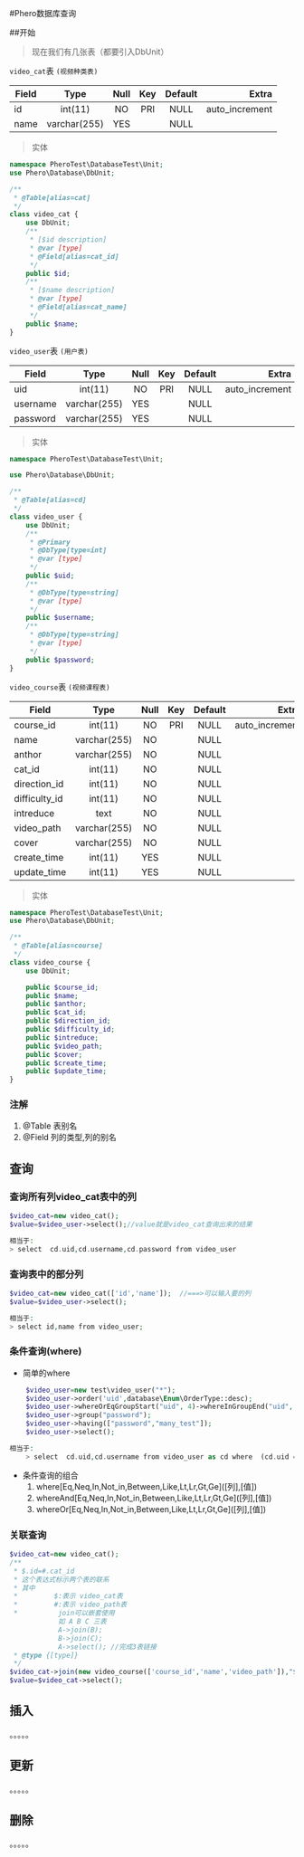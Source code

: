 #Phero数据库查询

##开始
>现在我们有几张表（都要引入DbUnit）

`video_cat`表  `(视频种类表)`


| Field  | Type              | Null   | Key   | Default  | Extra             |
|------- |:--------------:|:------:|:-----:|:---------:|----------------:|
| id       | int(11)            | NO    | PRI  | NULL     | auto_increment|
| name   | varchar(255) | YES   |         | NULL     |                       |


> 实体

```php
namespace PheroTest\DatabaseTest\Unit;
use Phero\Database\DbUnit;

/**
 * @Table[alias=cat]
 */
class video_cat {
	use DbUnit;
	/**
	 * [$id description]
	 * @var [type]
	 * @Field[alias=cat_id]
	 */
	public $id;
	/**
	 * [$name description]
	 * @var [type]
	 * @Field[alias=cat_name]
	 */
	public $name;
}
```


`video_user`表   `(用户表)`

| Field       | Type             | Null   |   Key | Default | Extra          |
|---------- |:--------------:|:------:|:-----: |:---------:|----------------:|
| uid          | int(11)            | NO   | PRI   | NULL      | auto_increment|
| username | varchar(255) | YES  |          | NULL      |                        |
| password | varchar(255) | YES  |          | NULL      |                        |

> 实体

```php
namespace PheroTest\DatabaseTest\Unit;

use Phero\Database\DbUnit;

/**
 * @Table[alias=cd]
 */
class video_user {
	use DbUnit;
	/**
	 * @Primary
	 * @DbType[type=int]
	 * @var [type]
	 */
	public $uid;
	/**
	 * @DbType[type=string]
	 * @var [type]
	 */
	public $username;
	/**
	 * @DbType[type=string]
	 * @var [type]
	 */
	public $password;
}
```

`video_course`表  `(视频课程表)`

| Field         | Type         | Null | Key | Default | Extra          |
|---------------|:--------------:|:------:|:-----:|:---------:|----------------:|
| course_id     | int(11)      | NO   | PRI | NULL    | auto_increment |
| name          | varchar(255) | NO   |     | NULL    |                |
| anthor        | varchar(255) | NO   |     | NULL    |                |
| cat_id        | int(11)      | NO   |     | NULL    |                |
| direction_id  | int(11)      | NO   |     | NULL    |                |
| difficulty_id | int(11)      | NO   |     | NULL    |                |
| intreduce     | text         | NO   |     | NULL    |                |
| video_path    | varchar(255) | NO   |     | NULL    |                |
| cover         | varchar(255) | NO   |     | NULL    |                |
| create_time   | int(11)      | YES  |     | NULL    |                |
| update_time   | int(11)      | YES  |     | NULL    |                |

>实体


```php
namespace PheroTest\DatabaseTest\Unit;
use Phero\Database\DbUnit;

/**
 * @Table[alias=course]
 */
class video_course {
	use DbUnit;

	public $course_id;
	public $name;
	public $anthor;
	public $cat_id;
	public $direction_id;
	public $difficulty_id;
	public $intreduce;
	public $video_path;
	public $cover;
	public $create_time;
	public $update_time;
}
```

### 注解
   1. @Table    表别名
   2. @Field    列的类型,列的别名

## 查询

### 查询所有列video_cat表中的列

```php
$video_cat=new video_cat();
$value=$video_user->select();//value就是video_cat查询出来的结果

相当于:
> select  cd.uid,cd.username,cd.password from video_user
```

### 查询表中的部分列

```php
$video_cat=new video_cat(['id','name']);  //===>可以输入要的列
$value=$video_user->select();

相当于:
> select id,name from video_user;
```


### 条件查询(where)

* 简单的where
```php
    $video_user=new test\video_user("*");
    $video_user->order('uid',database\Enum\OrderType::desc);
    $video_user->whereOrEqGroupStart("uid", 4)->whereInGroupEnd("uid", [2, 3, 1]);
    $video_user->group("password");
    $video_user->having(["password","many_test"]);
    $video_user->select();

相当于:
    > select  cd.uid,cd.username from video_user as cd where  (cd.uid = 4 or  cd.uid in (2, 3, 1)) having  cd.password = 'many_test'  order by cd.uid desc;
```

* 条件查询的组合
    1.  where\[Eq,Neq,In,Not_in,Between,Like,Lt,Lr,Gt,Ge\]([列],[值])
    2. whereAnd\[Eq,Neq,In,Not_in,Between,Like,Lt,Lr,Gt,Ge\]([列],[值])
    3. whereOr\[Eq,Neq,In,Not_in,Between,Like,Lt,Lr,Gt,Ge\]([列],[值])
    
    
### 关联查询

```php
$video_cat=new video_cat();
/**
 * $.id=#.cat_id
 * 这个表达式标示两个表的联系
 * 其中
 *         $:表示 video_cat表
 *         #:表示 video_path表
 *          join可以嵌套使用
            如 A B C 三表
            A->join(B);
            B->join(C);
            A->select(); //完成3表链接
 * @type {[type]}
 */
$video_cat->join(new video_course(['course_id','name','video_path']),"$.id=#.cat_id");
$value=$video_cat->select();
```


## 插入
。。。。。
## 更新
。。。。。
## 删除
。。。。。